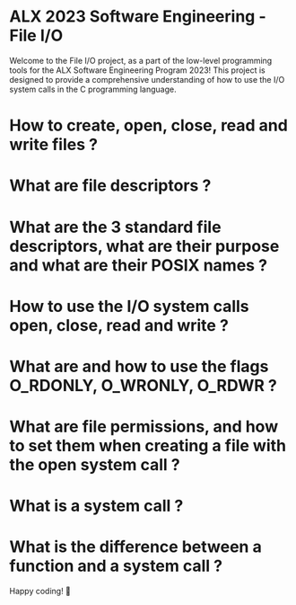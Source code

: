 # ALX 2023 Software Engineering - File I/O

Welcome to the File I/O project, as a part of the low-level programming tools for the ALX Software Engineering Program 2023! This project is designed to provide a comprehensive understanding of how to use the I/O system calls in the C programming language.

# How to create, open, close, read and write files ?
# What are file descriptors ?
# What are the 3 standard file descriptors, what are their purpose and what are their POSIX names ?
# How to use the I/O system calls open, close, read and write ?
# What are and how to use the flags O_RDONLY, O_WRONLY, O_RDWR ?
# What are file permissions, and how to set them when creating a file with the open system call ?
# What is a system call ?
# What is the difference between a function and a system call ?

Happy coding! 🚀